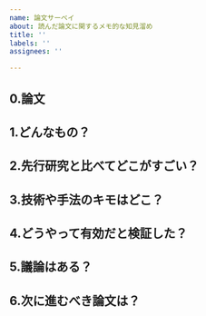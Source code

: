 ```yaml
---
name: 論文サーベイ
about: 読んだ論文に関するメモ的な知見溜め
title: ''
labels: ''
assignees: ''

---
```


## 0.論文

## 1.どんなもの？

## 2.先行研究と比べてどこがすごい？

## 3.技術や手法のキモはどこ？

## 4.どうやって有効だと検証した？

## 5.議論はある？

## 6.次に進むべき論文は？
